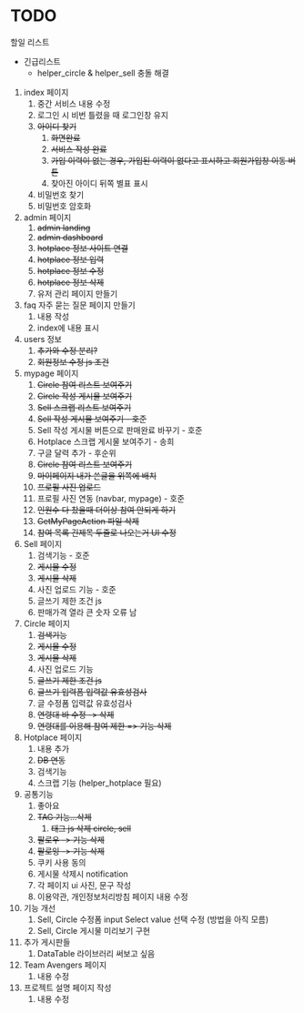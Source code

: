 # TODO

할일 리스트

- 긴급리스트
  - helper_circle & helper_sell 충돌 해결

1. index 페이지
   1. 중간 서비스 내용 수정
   2. 로그인 시 비번 틀렸을 때 로그인창 유지
   3. ~~아이디 찾기~~
      1. ~~화면완료~~
      2. ~~서비스 작성 완료~~
      3. ~~가입 이력이 없는 경우, 가입된 이력이 없다고 표시하고 회원가입창 이동 버튼~~
      4. 찾아진 아이디 뒤쪽 별표 표시
   4. 비밀번호 찾기
   5. 비밀번호 암호화
2. admin 페이지
   1. ~~admin landing~~
   2. ~~admin dashboard~~
   3. ~~hotplace 정보 사이트 연결~~
   4. ~~hotplace 정보 입력~~
   5. ~~hotplace 정보 수정~~
   6. ~~hotplace 정보 삭제~~
   7. 유저 관리 페이지 만들기
3. faq 자주 묻는 질문 페이지 만들기
   1. 내용 작성
   2. index에 내용 표시
4. users 정보
   1. ~~추가와 수정 분리?~~
   2. ~~회원정보 수정 js 조건~~
5. mypage 페이지
   1. ~~Circle 참여 리스트 보여주기~~
   2. ~~Circle 작성 게시물 보여주기~~
   3. ~~Sell 스크랩 리스트 보여주기~~
   4. ~~Sell 작성 게시물 보여주기 - 호준~~
   5. Sell 작성 게시물 버튼으로 판매완료 바꾸기 - 호준
   6. Hotplace 스크랩 게시물 보여주기 - 송희
   7. 구글 달력 추가 - 후순위
   8. ~~Circle 참여 리스트 보여주기~~
   9. ~~마이페이지 내가 쓴글을 위쪽에 배치~~
   10. ~~프로필 사진 업로드~~
   11. 프로필 사진 연동 (navbar, mypage) - 호준
   12. ~~인원수 다 찼을때 더이상 참여 안되게 하기~~
   13. ~~GetMyPageAction 파일 삭제~~
   14. ~~참여 목록 긴제목 두줄로 나오는거 UI 수정~~
6. Sell 페이지
   1. 검색기능 - 호준
   2. ~~게시물 수정~~
   3. ~~게시물 삭제~~
   4. 사진 업로드 기능 - 호준
   5. 글쓰기 제한 조건 js
   6. 판매가격 열라 큰 숫자 오류 남
7. Circle 페이지
   1. ~~검색기능~~
   2. ~~게시물 수정~~
   3. ~~게시물 삭제~~
   4. 사진 업로드 기능
   5. ~~글쓰기 제한 조건 js~~
   6. ~~글쓰기 입력폼 입력값 유효성검사~~
   7. 글 수정폼 입력값 유효성검사
   8. ~~연령대 바 수정 -> 삭제~~
   9. ~~연령대를 이용해 참여 제한 => 기능 삭제~~
8. Hotplace 페이지
   1. 내용 추가
   2. ~~DB 연동~~
   3. 검색기능
   4. 스크랩 기능 (helper_hotplace 필요)
9. 공통기능
   1. 좋아요
   2. ~~TAG 기능...삭제~~
      1. ~~태그 js 삭제 circle, sell~~
   3. ~~팔로우 -> 기능 삭제~~
   4. ~~팔로잉 -> 기능 삭제~~
   5. 쿠키 사용 동의
   6. 게시물 삭제시 notification
   7. 각 페이지 ui 사진, 문구 작성
   8. 이용약관, 개인정보처리방침 페이지 내용 수정
10. 기능 개선
    1. Sell, Circle 수정폼 input Select value 선택 수정 (방법을 아직 모름)
    2. Sell, Circle 게시물 미리보기 구현
11. 추가 게시판들
    1. DataTable 라이브러리 써보고 싶음
12. Team Avengers 페이지
    1. 내용 수정
13. 프로젝트 설명 페이지 작성
    1. 내용 수정
